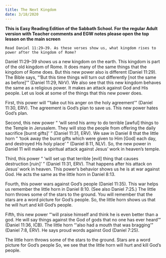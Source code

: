 ```yaml
---
title: The Next Kingdom
date: 3/18/2020
---
```


 **This is Easy Reading Edition of the Sabbath School. For the regular Adult version with Teacher comments and EGW notes please open the top lesson on the main screen** 

`Read Daniel 11:29–39. As these verses show us, what kingdom rises to power after the kingdom of Rome?`

Daniel 11:29–39 shows us a new kingdom on the earth. This kingdom is part of the old kingdom of Rome. It does many of the same things that the kingdom of Rome does. But this new power also is different (Daniel 11:29). The Bible says, “‘But this time things will turn out differently [not the same as before]’” (Daniel 11:29, NIrV). We also see that this new kingdom behaves the same as a religious power. It makes an attack against God and His people. Let us look at some of the things that this new power does.

First, this power will “‘take out his anger on the holy agreement’” (Daniel 11:30, ERV). The agreement is God’s plan to save us. This new power hates God’s plan.

Second, this new power “ ‘will send his army to do terrible [awful] things to the Temple in Jerusalem. They will stop the people from offering the daily sacrifice [burnt gifts]’ ” (Daniel 11:31, ERV). We saw in Daniel 8 that the little horn “ ‘took away the burnt gifts which were given to Him [God] each day, and destroyed His holy place’ ” (Daniel 8:11, NLV). So, the new power in Daniel 11 will make a spiritual attack against Jesus’ work in heaven’s temple.

Third, this power “ ‘will set up that terrible [evil] thing that causes destruction [ruin]’ ” (Daniel 11:31, ERV). That happens after his attack on Jesus’ work in heaven. This power’s behavior shows us he is at war against God. He acts the same as the little horn in Daniel 8:13.

Fourth, this power wars against God’s people (Daniel 11:35). This war helps us remember the little horn in Daniel 8:10. (See also Daniel 7:25.) The little horn throws some of the stars to the ground. You will remember that the stars are a word picture for God’s people. So, the little horn shows us that he will hurt and kill God’s people.

Fifth, this new power “‘will praise himself and think he is even better than a god. He will say things against the God of gods that no one has ever heard’” (Daniel 11:36, ICB). The little horn “‘also had a mouth that was bragging’” (Daniel 7:8, ERV). He says proud words against God (Daniel 7:25).

The little horn throws some of the stars to the ground. Stars are a word picture for God’s people So, we see that the little horn will hurt and kill God’s people.
